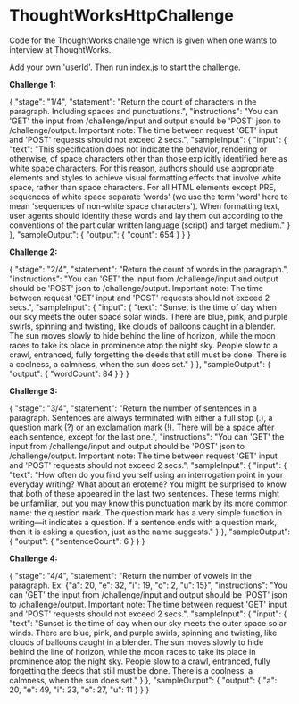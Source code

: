 # ThoughtWorksHttpChallenge
Code for the ThoughtWorks challenge which is given when one wants to interview at ThoughtWorks.

Add your own 'userId'. Then run index.js to start the challenge.

<b>Challenge 1:</b>

{
  "stage": "1/4",
  "statement": "Return the count of characters in the paragraph. Including spaces and punctuations.",
  "instructions": "You can 'GET' the input from /challenge/input and output should be 'POST' json to /challenge/output. Important note: The time between request 'GET' input and 'POST' requests should not exceed 2 secs.",
  "sampleInput": {
    "input": {
      "text": "This specification does not indicate the behavior, rendering or otherwise, of space characters other than those explicitly identified here as white space characters. For this reason, authors should use appropriate elements and styles to achieve visual formatting effects that involve white space, rather than space characters. For all HTML elements except PRE, sequences of white space separate 'words' (we use the term 'word' here to mean 'sequences of non-white space characters'). When formatting text, user agents should identify these words and lay them out according to the conventions of the particular written language (script) and target medium."
    }
  },
  "sampleOutput": {
    "output": {
      "count": 654
    }
  }
}

<b>Challenge 2:</b>
  
  {
  "stage": "2/4",
  "statement": "Return the count of words in the paragraph.",
  "instructions": "You can 'GET' the input from /challenge/input and output should be 'POST' json to /challenge/output. Important note: The time between request 'GET' input and 'POST' requests should not exceed 2 secs.",
  "sampleInput": {
    "input": {
      "text": "Sunset is the time of day when our sky meets the outer space solar winds. There are blue, pink, and purple swirls, spinning and twisting, like clouds of balloons caught in a blender. The sun moves slowly to hide behind the line of horizon, while the moon races to take its place in prominence atop the night sky. People slow to a crawl, entranced, fully forgetting the deeds that still must be done. There is a coolness, a calmness, when the sun does set."
    }
  },
  "sampleOutput": {
    "output": {
      "wordCount": 84
    }
  }
}
  
<b>Challenge 3:</b>  
  
{
  "stage": "3/4",
  "statement": "Return the number of sentences in a paragraph. Sentences are always terminated with either a full stop (.), a question mark (?) or an exclamation mark (!).  There will be a space after each sentence, except for the last one.",
  "instructions": "You can 'GET' the input from /challenge/input and output should be 'POST' json to /challenge/output. Important note: The time between request 'GET' input and 'POST' requests should not exceed 2 secs.",
  "sampleInput": {
    "input": {
      "text": "How often do you find yourself using an interrogation point in your everyday writing? What about an eroteme? You might be surprised to know that both of these appeared in the last two sentences. These terms might be unfamiliar, but you may know this punctuation mark by its more common name: the question mark. The question mark has a very simple function in writing—it indicates a question. If a sentence ends with a question mark, then it is asking a question, just as the name suggests."
    }
  },
  "sampleOutput": {
    "output": {
      "sentenceCount": 6
    }
  }
}
 
  
  
<b>Challenge 4:</b>  
  
{
  "stage": "4/4",
  "statement": "Return the number of vowels in the paragraph. Ex. {\"a\": 20, \"e\": 32, \"i\": 19, \"o\": 2, \"u\": 15}",
  "instructions": "You can 'GET' the input from /challenge/input and output should be 'POST' json to /challenge/output. Important note: The time between request 'GET' input and 'POST' requests should not exceed 2 secs.",
  "sampleInput": {
    "input": {
      "text": "Sunset is the time of day when our sky meets the outer space solar winds. There are blue, pink, and purple swirls, spinning and twisting, like clouds of balloons caught in a blender. The sun moves slowly to hide behind the line of horizon, while the moon races to take its place in prominence atop the night sky. People slow to a crawl, entranced, fully forgetting the deeds that still must be done. There is a coolness, a calmness, when the sun does set."
    }
  },
  "sampleOutput": {
    "output": {
      "a": 20,
      "e": 49,
      "i": 23,
      "o": 27,
      "u": 11
    }
  }
}
  
  
  
  
